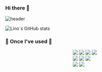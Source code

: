 ### Hi there 👋

<!--
**Kimdongli/Kimdongli** is a ✨ _special_ ✨ repository because its `README.md` (this file) appears on your GitHub profile.

Here are some ideas to get you started:

- 🔭 I’m currently working on ...
- 🌱 I’m currently learning ...
- 👯 I’m looking to collaborate on ...
- 🤔 I’m looking for help with ...
- 💬 Ask me about ...
- 📫 How to reach me: ...
- 😄 Pronouns: ...
- ⚡ Fun fact: ...
-->
![header](https://capsule-render.vercel.app/api?type=waving&color=timeGradient&text=Welcome%20to%20My%20GitHub%20👋&animation=twinkling&fontSize=45&fontAlignY=40&fontAlign=50&height=160)

![Lino`s GitHub stats](https://github-readme-stats.vercel.app/api?username=Kimdongli&show_icons=true&theme=radical)

### 🔨 Once I've used 🔨

<p align="center">
 <div style="display:flex; flex-direction:column; align-items:center;">
   <div>
     <img src="https://img.shields.io/badge/JAVA-007396?style==for-the-badge&logo=JAVA&logoColor=white">
     <img src="https://img.shields.io/badge/html5-E34F26?style=flat-square&logo=html5&logoColor=white">
     <img src="https://img.shields.io/badge/bootstrap-7952B3?style=flat-square&logo=bootstrap&logoColor=white">
     <img src="https://img.shields.io/badge/javascript-F7DF1E?style=flat-square&logo=javascript&logoColor=black"><br>
     <img src="https://img.shields.io/badge/MySQL-4479A1?style=for-the-badge&logo=MySQL&logoColor=white">
     <img src="https://img.shields.io/badge/Spring-6DB33F?style=for-the-badge&logo=Spring&logoColor=white">
     <img src="https://img.shields.io/badge/Spring Boot-6DB33F?style=for-the-badge&logo=spring boot&logoColor=white"><br>
     <img src="https://img.shields.io/badge/github-181717?style=for-the-badge&logo=github&logoColor=white">
     <img src="https://img.shields.io/badge/apache tomcat-F8DC75?style=for-the-badge&logo=apachetomcat&logoColor=black">
     <!-- <img src="https://img.shields.io/badge/bootstrap-7952B3?style=flat-square&logo=bootstrap&logoColor=white"> -->
   </div>
 </div>
</p>
